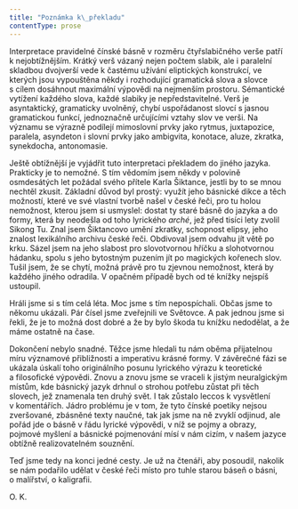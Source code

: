 ```yaml
---
title: "Poznámka k\_překladu"
contentType: prose
---
```


  

Interpretace pravidelné čínské básně v rozměru čtyřslabičného verše patří k nejobtížnějším. Krátký verš vázaný nejen počtem slabik, ale i paralelní skladbou dvojverší vede k častému užívání eliptických konstrukcí, ve kterých jsou vypouštěna někdy i rozhodující gramatická slova a slovce s cílem dosáhnout maximální výpovědi na nejmenším prostoru. Sémantické vytížení každého slova, každé slabiky je nepředstavitelné. Verš je asyntaktický, gramaticky uvolněný, chybí uspořádanost slovcí s jasnou gramatickou funkcí, jednoznačně určujícími vztahy slov ve verši. Na významu se výrazně podílejí mimoslovní prvky jako rytmus, juxtapozice, paralela, asyndeton i slovní prvky jako ambigvita, konotace, aluze, zkratka, synekdocha, antonomasie.

Ještě obtížnější je vyjádřit tuto interpretaci překladem do jiného jazyka. Prakticky je to nemožné. S tím vědomím jsem někdy v polovině osmdesátých let požádal svého přítele Karla Šiktance, jestli by to se mnou nechtěl zkusit. Základní důvod byl prostý: využít jeho básnické dikce a těch možností, které ve své vlastní tvorbě našel v české řeči, pro tu holou nemožnost, kterou jsem si usmyslel: dostat ty staré básně do jazyka a do formy, která by neodešla od toho lyrického _arché_, jež před tisíci lety zvolil Sikong Tu. Znal jsem Šiktancovo umění zkratky, schopnost elipsy, jeho znalost lexikálního archivu české řeči. Obdivoval jsem odvahu jít větě po krku. Sázel jsem na jeho slabost pro slovotvornou hříčku a slohotvornou hádanku, spolu s jeho bytostným puzením jít po magických kořenech slov. Tušil jsem, že se chytí, možná právě pro tu zjevnou nemožnost, která by každého jiného odradila. V opačném případě bych od té knížky nejspíš ustoupil.

Hráli jsme si s tím celá léta. Moc jsme s tím nepospíchali. Občas jsme to někomu ukázali. Pár čísel jsme zveřejnili ve Světovce. A pak jednou jsme si řekli, že je to možná dost dobré a že by bylo škoda tu knížku nedodělat, a že máme ostatně na čase.

Dokončení nebylo snadné. Těžce jsme hledali tu nám oběma přijatelnou míru významové přibližnosti a imperativu krásné formy. V závěrečné fázi se ukázala úskalí toho originálního posunu lyrického výrazu k teoretické a filosofické výpovědi. Znovu a znovu jsme se vraceli k jistým neuralgickým místům, kde básnický jazyk drhnul o strohou potřebu zůstat při těch slovech, jež znamenala ten druhý svět. I tak zůstalo leccos k vysvětlení v komentářích. Jádro problému je v tom, že tyto čínské poetiky nejsou zveršované, zbásněné texty naučné, tak jak jsme na ně zvyklí odjinud, ale pořád jde o básně v řádu lyrické výpovědi, v níž se pojmy a obrazy, pojmové myšlení a básnické pojmenování mísí v nám cizím, v našem jazyce obtížně realizovatelném souznění.

Teď jsme tedy na konci jedné cesty. Je už na čtenáři, aby posoudil, nakolik se nám podařilo udělat v české řeči místo pro tuhle starou báseň o básni, o malířství, o kaligrafii.

O. K.
